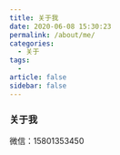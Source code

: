 ```yaml
---
title: 关于我
date: 2020-06-08 15:30:23
permalink: /about/me/
categories: 
  - 关于
tags: 
  - 
article: false
sidebar: false  
---
```

### 关于我 ###

微信：15801353450